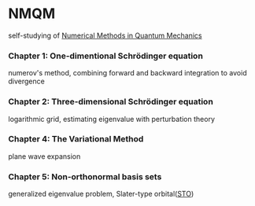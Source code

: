 # NMQM
self-studying of [Numerical Methods in Quantum Mechanics](http://www.fisica.uniud.it/~giannozz/Corsi/MQ/mq.html)


### Chapter 1: One-dimentional Schrödinger equation
numerov's method, combining forward and backward integration to avoid divergence

### Chapter 2: Three-dimensional Schrödinger equation
logarithmic grid, estimating eigenvalue with perturbation theory

### Chapter 4: The Variational Method
plane wave expansion

### Chapter 5: Non-orthonormal basis sets
generalized eigenvalue problem, Slater-type orbital([STO](https://en.wikipedia.org/wiki/STO-nG_basis_sets))

